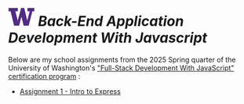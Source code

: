 # ![UW logo](UW.png) _Back-End Application Development With Javascript_

Below are my school assignments from the 2025 Spring quarter of the University of Washington's ["Full-Stack Development With JavaScript" certification program](https://www.pce.uw.edu/certificates/full-stack-development-with-javascript) :

* [Assignment 1 - Intro to Express](./Class1/README.md)

